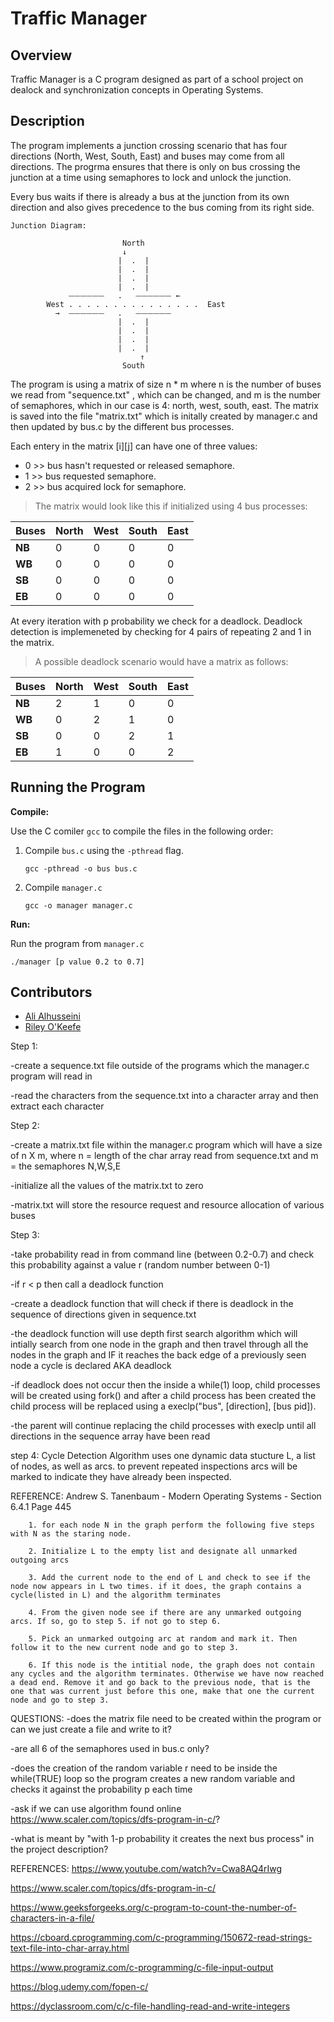 # Traffic Manager

## Overview
Traffic Manager is a C program designed as part of a school project on dealock 
and synchronization concepts in Operating Systems.

## Description
The program implements a junction crossing scenario that has four directions 
(North, West, South, East) and buses may come from all directions. 
The progrma ensures that there is only on bus crossing the junction at a 
time using semaphores to lock and unlock the junction. 

Every bus waits if there is already a bus at the junction from its own 
direction and also gives precedence to the bus coming from its right side.

```
Junction Diagram:

                         North
                         ↓
                        |  .  |
                        |  .  |
                        |  .  |
                        |  .  |
             ⏤⏤⏤⏤⏤⏤   .   ⏤⏤⏤⏤⏤⏤ ←
        West . . . . . . . . . . . . . . .  East
          →  ⏤⏤⏤⏤⏤⏤   .   ⏤⏤⏤⏤⏤⏤
                        |  .  |
                        |  .  | 
                        |  .  |
                        |  .  |
                             ↑
                         South
```

The program is using a matrix of size n * m where n is the number of buses we
read from "sequence.txt" , which can be changed, and m is the number of 
semaphores, which in our case is 4: north, west, south, east. The matrix 
is saved into the file "matrix.txt" which is initally created by manager.c 
and then updated by bus.c by the different bus processes.

Each entery in the matrix [i][j] can have one of three values:
- 0 >> bus hasn't requested or released semaphore.
- 1 >> bus requested semaphore.
- 2 >> bus acquired lock for semaphore.

>The matrix would look like this if initialized using 4 bus processes:

|  Buses | North | West | South | East |
|  ----- | ----- | ---- | ----- | ---- |
| **NB** |   0   |   0  |   0   |   0  |
| **WB** |   0   |   0  |   0   |   0  |
| **SB** |   0   |   0  |   0   |   0  |
| **EB** |   0   |   0  |   0   |   0  |

At every iteration with p probability we check for a deadlock. Deadlock 
detection is implemeneted by checking for 4 pairs of repeating 2 and 1 in 
the matrix.

>A possible deadlock scenario would have a matrix as follows:

|  Buses | North | West | South | East |
|  ----- | ----- | ---- | ----- | ---- |
| **NB** |   2   |   1  |   0   |   0  |
| **WB** |   0   |   2  |   1   |   0  |
| **SB** |   0   |   0  |   2   |   1  |
| **EB** |   1   |   0  |   0   |   2  |


## Running the Program

**Compile:**

Use the C comiler `gcc` to compile the files in the following order:
1. Compile `bus.c` using the `-pthread` flag.

     `gcc -pthread -o bus bus.c`

2. Compile `manager.c`

     `gcc -o manager manager.c`

**Run:**

Run the program from `manager.c`

`./manager [p value 0.2 to 0.7]`

## Contributors
- [Ali Alhusseini](https://github.com/ali-alhusseini)
- [Riley O'Keefe](https://github.com/R0keefe)







Step 1: 

-create a sequence.txt file outside of the programs which the manager.c program will read in

-read the characters from the sequence.txt into a character array and then extract each character

Step 2:

-create a matrix.txt file within the manager.c program which will have a size of n X m, where n = length of the char array read from sequence.txt and m = the semaphores N,W,S,E

-initialize all the values of the matrix.txt to zero

-matrix.txt will store the resource request and resource allocation of various buses

Step 3:

-take probability read in from command line (between 0.2-0.7) and check this probability against a value r (random number between 0-1)

-if r < p then call a deadlock function

-create a deadlock function that will check if there is deadlock in the sequence of directions given in sequence.txt

-the deadlock function will use depth first search algorithm which will intially search from one node in the graph and then travel through all the nodes in the graph and IF it reaches the back edge of a previously seen node a cycle is declared AKA deadlock

-if deadlock does not occur then the inside a while(1) loop, child processes will be created using fork() and after a child process has been created the child process will be replaced using a execlp("bus", [direction], [bus pid]). 

-the parent will continue replacing the child processes with execlp until all directions in the sequence array have been read 

step 4: Cycle Detection Algorithm uses one dynamic data stucture L, a list of nodes, as well as arcs. to prevent repeated inspections arcs will be marked to indicate they have already been inspected.

REFERENCE: Andrew S. Tanenbaum - Modern Operating Systems - Section 6.4.1 Page 445

        1. for each node N in the graph perform the following five steps with N as the staring node.

        2. Initialize L to the empty list and designate all unmarked outgoing arcs

        3. Add the current node to the end of L and check to see if the node now appears in L two times. if it does, the graph contains a cycle(listed in L) and the algorithm terminates

        4. From the given node see if there are any unmarked outgoing arcs. If so, go to step 5. if not go to step 6.

        5. Pick an unmarked outgoing arc at random and mark it. Then follow it to the new current node and go to step 3.

        6. If this node is the intitial node, the graph does not contain any cycles and the algorithm terminates. Otherwise we have now reached a dead end. Remove it and go back to the previous node, that is the one that was current just before this one, make that one the current node and go to step 3.

QUESTIONS:
-does the matrix file need to be created within the program or can we just create a file and write to it?

-are all 6 of the semaphores used in bus.c only?

-does the creation of the random variable r need to be inside the while(TRUE) loop so the program creates a new random variable and checks it against the probability p each time

-ask if we can use algorithm found online https://www.scaler.com/topics/dfs-program-in-c/?

-what is meant by "with 1-p probability it creates the next bus process" in the project description?

REFERENCES:
https://www.youtube.com/watch?v=Cwa8AQ4rIwg

https://www.scaler.com/topics/dfs-program-in-c/

https://www.geeksforgeeks.org/c-program-to-count-the-number-of-characters-in-a-file/

https://cboard.cprogramming.com/c-programming/150672-read-strings-text-file-into-char-array.html

https://www.programiz.com/c-programming/c-file-input-output

https://blog.udemy.com/fopen-c/

https://dyclassroom.com/c/c-file-handling-read-and-write-integers
